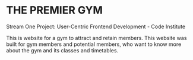


# THE PREMIER GYM 
Stream One Project: User-Centric Frontend Development - Code Institute 

This is website for a gym to attract and retain members. This website was built for gym members and potential members, who want to know more about the gym and its classes and timetables.
